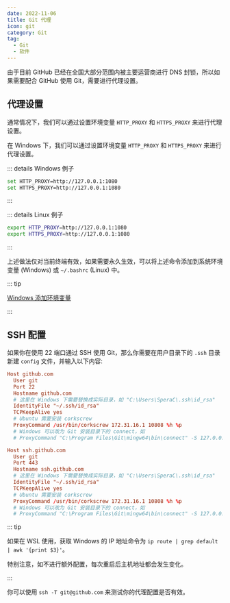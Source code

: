 ```yaml
---
date: 2022-11-06
title: Git 代理
icon: git
category: Git
tag:
  - Git
  - 软件
---
```


由于目前 GitHub 已经在全国大部分范围内被主要运营商进行 DNS 封锁，所以如果需要配合 GitHub 使用 Git，需要进行代理设置。

## 代理设置

通常情况下，我们可以通过设置环境变量 `HTTP_PROXY` 和 `HTTPS_PROXY` 来进行代理设置。

在 Windows 下，我们可以通过设置环境变量 `HTTP_PROXY` 和 `HTTPS_PROXY` 来进行代理设置。

::: details Windows 例子

```bash
set HTTP_PROXY=http://127.0.0.1:1080
set HTTPS_PROXY=http://127.0.0.1:1080
```

:::

::: details Linux 例子

```bash
export HTTP_PROXY=http://127.0.0.1:1080
export HTTPS_PROXY=http://127.0.0.1:1080
```

:::

上述做法仅对当前终端有效，如果需要永久生效，可以将上述命令添加到系统环境变量 (Windows) 或 `~/.bashrc` (Linux) 中。

::: tip

[Windows 添加环境变量](../../code/windows/env-variable.md)

:::

## SSH 配置

如果你在使用 22 端口通过 SSH 使用 Git，那么你需要在用户目录下的 `.ssh` 目录新建 `config` 文件，并输入以下内容:

```conf
Host github.com
  User git
  Port 22
  Hostname github.com
  # 这里在 Windows 下需要替换成实际目录，如 "C:\Users\SperaC\.ssh\id_rsa"
  IdentityFile "~/.ssh/id_rsa"
  TCPKeepAlive yes
  # Ubuntu 需要安装 corkscrew
  ProxyCommand /usr/bin/corkscrew 172.31.16.1 10808 %h %p
  # Windows 可以改为 Git 安装目录下的 connect，如
  # ProxyCommand "C:\Program Files\Git\mingw64\bin\connect" -S 127.0.0.1:10808 -a none %h %p

Host ssh.github.com
  User git
  Port 443
  Hostname ssh.github.com
  # 这里在 Windows 下需要替换成实际目录，如 "C:\Users\SperaC\.ssh\id_rsa"
  IdentityFile "~/.ssh/id_rsa"
  TCPKeepAlive yes
  # Ubuntu 需要安装 corkscrew
  ProxyCommand /usr/bin/corkscrew 172.31.16.1 10808 %h %p
  # Windows 可以改为 Git 安装目录下的 connect，如
  # ProxyCommand "C:\Program Files\Git\mingw64\bin\connect" -S 127.0.0.1:10808 -a none %h %p

```

::: tip

如果在 WSL 使用，获取 Windows 的 IP 地址命令为 `ip route | grep default | awk '{print $3}'`。

特别注意，如不进行额外配置，每次重启后主机地址都会发生变化。

:::

你可以使用 `ssh -T git@github.com` 来测试你的代理配置是否有效。
